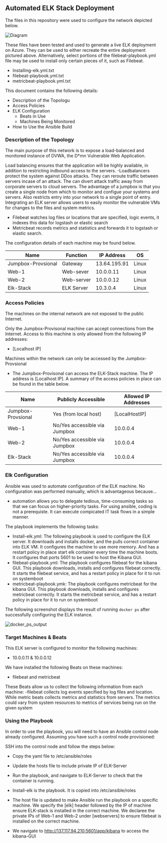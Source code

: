 ## Automated ELK Stack Deployment

The files in this repository were used to configure the network depicted below.

![Diagram](https://user-images.githubusercontent.com/78612951/122715911-98970380-d237-11eb-9c45-f4db6568cb9d.png)

These files have been tested and used to generate a live ELK deployment on Azure. They can be used to either recreate the entire deployment pictured above. Alternatively, select portions of the filebeat-playbook.yml file may be used to install only certain pieces of it, such as Filebeat.

  - Installing-elk.yml.txt
  - filebeat-playbook.yml.txt
  - metricbeat-playbook.yml.txt

This document contains the following details:
- Description of the Topologu
- Access Policies
- ELK Configuration
  - Beats in Use
  - Machines Being Monitored
- How to Use the Ansible Build


### Description of the Topology

The main purpose of this network is to expose a load-balanced and monitored instance of DVWA, the D*mn Vulnerable Web Application.

Load balancing ensures that the application will be highly available, in addition to restricting indbound access to the servers.
-Loadbalancers protect the system against DDos attacks. They can reroute traffic between servers incase of an attack. 
The can divert attack traffic away from corporate servers to cloud servers. 
The advantage of a jumpbox is that you create a single node from which to monitor and configue your systems and servers. Also restricts entry into your network
to a single point of entry. 
Integrating an ELK server allows users to easily monitor the vulnerable VMs for changes to the files and system metrics.
- Filebeat watches log files or locations that are specified, logic events, it indexes this data for logstash or elastic search
- Metricbeat records metrics and statistics and forwards it to logstash or elastic search.

The configuration details of each machine may be found below.

| Name               | Function   | IP Address   | OS    |
|--------------------|------------|--------------|-------|
| Jumpbox-Provsional | Gateway    | 13.64.195.91 | Linux |
| Web-1              | Web-sever  | 10.0.0.11    | Linux |
| Web-2              | Web-server | 10.0.0.12    | Linux |
| Elk-Stack          | ELK Server | 10.3.0.4     | Linux |

### Access Policies

The machines on the internal network are not exposed to the public Internet. 

Only the Jumpbox-Provisonal machine can accept connections from the Internet. Access to this machine is only allowed from the following IP addresses:
- [Localhost IP]

Machines within the network can only be accessed by the Jumpbox-Provsional
- The Jumpbox-Provisonal can access the ELK-Stack machine. The IP address is [Localhost IP].
A summary of the access policies in place can be found in the table below.

| Name               | Publicly Accessible           | Allowed IP Addresses |
|--------------------|-------------------------------|----------------------|
| Jumpbox-Provsional | Yes (from local host)         | [LocalHostIP]        |
| Web-1              | No/Yes accessible via Jumpbox | 10.0.0.4             |
| Web-2              | No/Yes accessible via Jumpbox | 10.0.0.4             |
| Elk-Stack          | No/Yes accessible via Jumpbox | 10.0.0.4             |
### Elk Configuration

Ansible was used to automate configuration of the ELK machine. No configuration was performed manually, which is advantageous because...
- automation allows you to delegate tedious, time-consuming tasks so that we can focus on higher-priority tasks. 
For using ansible, coding is not a prerequiste. It can execute compicated IT task flows in a simple manner.

The playbook implements the following tasks:
- Install-elk.yml: The following playbook is used to configure the ELK server. It downloads and installs docker, and the pulls correct container into ELK VM. 
It configures the machine to use more memory. And has a restart policy in place start elk container every time the machine boots. It configures that ports 5601 to be used 
to host the Kibana GUI.
- filebeat-playbook.yml: The playbook configures filebeat for the kibana GUI. This playbook downloads, installs and configures filebeat correctly. It starts the filebeat service, 
and has a restart policy in place for it to run on systemboot
- metricbeat-playbook.ymk: The playbook configures metricbeat for the kibana GUI. This playbook downloads, installs and configures metricbeat correctly. It starts the metricbeat service,
 and has a restart policy in place for it to run on systemboot

The following screenshot displays the result of running `docker ps` after successfully configuring the ELK instance.

![docker_ps_output](https://user-images.githubusercontent.com/78612951/122716171-ea3f8e00-d237-11eb-9696-adfd733d0722.png)

### Target Machines & Beats
This ELK server is configured to monitor the following machines:
- 10.0.0.11 & 10.0.0.12

We have installed the following Beats on these machines:
- filebeat and metricbeat 

These Beats allow us to collect the following information from each machine:
-filebeat collects log events specified by log files and location. While metric beats collects metrics and statistics from servers. The metrics could vary from system resources to metrics of services being run on 
the given system

### Using the Playbook
In order to use the playbook, you will need to have an Ansible control node already configured. Assuming you have such a control node provisioned: 

SSH into the control node and follow the steps below:
- Copy the yaml file to /etc/ansible/roles
- Update the hosts file to include private IP of ELK-Server
- Run the playbook, and navigate to ELK-Server to check that the container is running.

- Install-elk is the playbook. It is copied into /etc/ansible/roles
- The host file is updated to make Ansible run the playbook on a specific machine. We specify the [elk] header followed by the IP of machine ensure ELK-stack is installed in the correct machine. 
We declaree the private IPs 
of Web-1 and Web-2 under [webservers] to ensure filebeat is installed on the correct machine. 
- We navigate to http://137.117.94.210:5601/app/kibana to access the kibana-GUI
